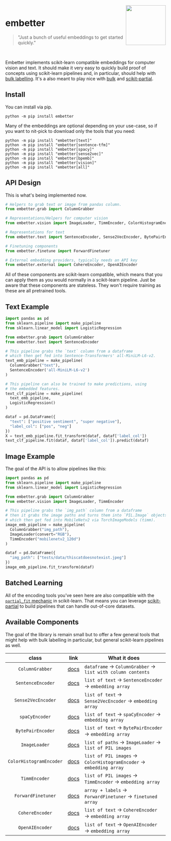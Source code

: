 <img src="https://raw.githubusercontent.com/koaning/embetter/main/docs/images/icon.png" width="125" height="125" align="right" />

# embetter

> "Just a bunch of useful embeddings to get started quickly."

<br> 

Embetter implements scikit-learn compatible embeddings for computer vision and text. It should make it very easy to quickly build proof of concepts using scikit-learn pipelines and, in particular, should help with [bulk labelling](https://www.youtube.com/watch?v=gDk7_f3ovIk). It's a also meant to play nice with [bulk](https://github.com/koaning/bulk) and [scikit-partial](https://github.com/koaning/scikit-partial).

## Install 

You can install via pip.

```
python -m pip install embetter
```

Many of the embeddings are optional depending on your use-case, so if you
want to nit-pick to download only the tools that you need: 

```
python -m pip install "embetter[text]"
python -m pip install "embetter[sentence-tfm]"
python -m pip install "embetter[spacy]"
python -m pip install "embetter[sense2vec]"
python -m pip install "embetter[bpemb]"
python -m pip install "embetter[vision]"
python -m pip install "embetter[all]"
```

## API Design 

This is what's being implemented now. 

```python
# Helpers to grab text or image from pandas column.
from embetter.grab import ColumnGrabber

# Representations/Helpers for computer vision
from embetter.vision import ImageLoader, TimmEncoder, ColorHistogramEncoder

# Representations for text
from embetter.text import SentenceEncoder, Sense2VecEncoder, BytePairEncoder

# Finetuning components 
from embetter.finetune import ForwardFinetuner

# External embedding providers, typically needs an API key
from embetter.external import CohereEncoder, OpenAIEncoder
```

All of these components are scikit-learn compatible, which means that you
can apply them as you would normally in a scikit-learn pipeline. Just be aware
that these components are stateless. They won't require training as these 
are all pretrained tools. 

## Text Example

```python
import pandas as pd
from sklearn.pipeline import make_pipeline 
from sklearn.linear_model import LogisticRegression

from embetter.grab import ColumnGrabber
from embetter.text import SentenceEncoder

# This pipeline grabs the `text` column from a dataframe
# which then get fed into Sentence-Transformers' all-MiniLM-L6-v2.
text_emb_pipeline = make_pipeline(
  ColumnGrabber("text"),
  SentenceEncoder('all-MiniLM-L6-v2')
)

# This pipeline can also be trained to make predictions, using
# the embedded features. 
text_clf_pipeline = make_pipeline(
  text_emb_pipeline,
  LogisticRegression()
)

dataf = pd.DataFrame({
  "text": ["positive sentiment", "super negative"],
  "label_col": ["pos", "neg"]
})
X = text_emb_pipeline.fit_transform(dataf, dataf['label_col'])
text_clf_pipeline.fit(dataf, dataf['label_col']).predict(dataf)
```

## Image Example

The goal of the API is to allow pipelines like this: 

```python
import pandas as pd
from sklearn.pipeline import make_pipeline 
from sklearn.linear_model import LogisticRegression

from embetter.grab import ColumnGrabber
from embetter.vision import ImageLoader, TimmEncoder

# This pipeline grabs the `img_path` column from a dataframe
# then it grabs the image paths and turns them into `PIL.Image` objects
# which then get fed into MobileNetv2 via TorchImageModels (timm).
image_emb_pipeline = make_pipeline(
  ColumnGrabber("img_path"),
  ImageLoader(convert="RGB"),
  TimmEncoder("mobilenetv2_120d")
)

dataf = pd.DataFrame({
  "img_path": ["tests/data/thiscatdoesnotexist.jpeg"]
})
image_emb_pipeline.fit_transform(dataf)
```

## Batched Learning 

All of the encoding tools you've seen here are also compatible
with the [`partial_fit` mechanic](https://scikit-learn.org/0.15/modules/scaling_strategies.html#incremental-learning) 
in scikit-learn. That means
you can leverage [scikit-partial](https://github.com/koaning/scikit-partial)
to build pipelines that can handle out-of-core datasets. 

## Available Components 

The goal of the library is remain small but to offer a few general tools
that might help with bulk labelling in particular, but general scikit-learn
pipelines as well.

|       class               | link                                                 | What it does                                                                                          |
|:-------------------------:|------------------------------------------------------|--------------------------------------------------------------|
| `ColumnGrabber`           | [docs](https://koaning.github.io/embetter/API/grab/) | `dataframe` → `ColumnGrabber` → `list with column contents`  |
| `SentenceEncoder`         | [docs](https://koaning.github.io/embetter/API/text/sentence-enc/) | `list of text` → `SentenceEncoder` → `embedding array`  |
| `Sense2VecEncoder`        | [docs](https://koaning.github.io/embetter/API/text/sense2vec/)    | `list of text` → `Sense2VecEncoder` → `embedding array` |
| `spaCyEncoder`        | [docs](https://koaning.github.io/embetter/API/text/spacy/)    | `list of text` → `spaCyEncoder` → `embedding array` |
| `BytePairEncoder`         | [docs](https://koaning.github.io/embetter/API/text/bytepair/)    | `list of text` → `BytePairEncoder` → `embedding array` |
| `ImageLoader`             | [docs](https://koaning.github.io/embetter/API/vision/imageload/) | `list of paths` → `ImageLoader` → `list of PIL images` |
| `ColorHistogramEncoder`   | [docs](https://koaning.github.io/embetter/API/vision/colorhist/) | `list of PIL images` → `ColorHistogramEncoder` → `embedding array`           |
| `TimmEncoder`             | [docs](https://koaning.github.io/embetter/API/vision/timm/) | `list of PIL images` → `TimmEncoder` → `embedding array`                     |
| `ForwardFinetuner`        | [docs](https://koaning.github.io/embetter/API/finetune/feedforward/) | `array + labels` → `ForwardFinetuner` → `finetuned array`                     |
| `CohereEncoder`           | [docs](https://koaning.github.io/embetter/API/external/cohere/) | `list of text` → `CohereEncoder` → `embedding array`  |
| `OpenAIEncoder`           | [docs](https://koaning.github.io/embetter/API/external/openai/) | `list of text` → `OpenAIEncoder` → `embedding array`  |

